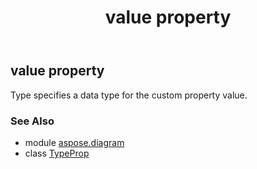 ﻿---
title: value property
second_title: Aspose.Diagram for Python via .NET API References
description: 
type: docs
weight: 40
url: /python-net/aspose.diagram/typeprop/value/
is_root: false
---

## value property


Type specifies a data type for the custom property value.

### See Also
* module [aspose.diagram](../../)
* class [TypeProp](/diagram/python-net/aspose.diagram/typeprop)
